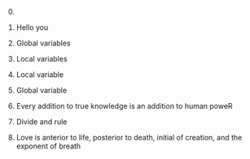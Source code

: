 0. <o>
1. Hello you

4. Global variables
5. Local variables
6. Local variable
7. Global variable
8. Every addition to true knowledge is an addition to human poweR
9. Divide and rule

10. Love is anterior to life, posterior to death, initial of creation, and the exponent of breath
